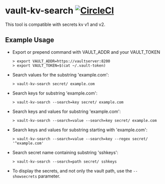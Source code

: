 # vault-kv-search [![CircleCI](https://circleci.com/gh/xbglowx/vault-kv-search.svg?style=svg)](https://circleci.com/gh/xbglowx/vault-kv-search)

This tool is compatible with secrets kv v1 and v2.

## Example Usage

- Export or prepend command with VAULT_ADDR and your VAULT_TOKEN

  ```
  > export VAULT_ADDR=https://vaultserver:8200
  > export VAULT_TOKEN=$(cat ~/.vault-token)
  ```

- Search values for the substring 'example.com':

  `> vault-kv-search secret/ example.com`

- Search keys for substring 'example.com':

  `> vault-kv-search --search=key secret/ example.com`

- Search keys and values for substring 'example.com':

  `> vault-kv-search --search=value --search=key secret/ example.com`

- Search keys and values for substring starting with 'example.com':

  `> vault-kv-search --search=value --search=key --regex secret/ '^example.com'`

- Search secret name containing substring 'sshkeys':

  `> vault-kv-search --search=path secret/ sshkeys`

- To display the secrets, and not only the vault path, use the `--showsecrets` parameter.
